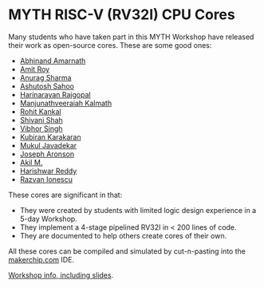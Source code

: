 # MYTH RISC-V (RV32I) CPU Cores

Many students who have taken part in this MYTH Workshop have released their work as open-source cores. These are some good ones:
- [Abhinand Amarnath](https://github.com/abhierao/RISCV_CORE_4_Stage)
- [Amit Roy](https://github.com/AMITROY71/risc-v-myth-workshop-august-AMITROY71)
- [Anurag Sharma](https://github.com/designerguy13-photonics/risc-v-myth-workshop-august-designerguy13-photonics)
- [Ashutosh Sahoo](https://github.com/RISCV-MYTH-WORKSHOP/RISC-V-CPU-Core-using-TL-Verilog)
- [Harinarayan Rajgopal](https://github.com/RISCV-MYTH-WORKSHOP/risc-v-myth-workshop-august-harinarayan18)
- [Manjunathveeraiah Kalmath](https://github.com/ManjunathKalmath/risc-v-myth-workshop)
- [Rohit Kankal](https://github.com/iamrk-vlsi/risc-v-myth-workshop-august-iamrk-vlsi)
- [Shivani Shah](https://github.com/shivanishah269/risc-v-core)
- [Vibhor Singh](https://github.com/vibhor68/risc-v-myth-workshop-august-vibhor68)
- [Kubiran Karakaran](https://github.com/kuby1412/RISC-V-MYTH-Workshop)
- [Mukul Javadekar](https://github.com/RISCV-MYTH-WORKSHOP/risc-v-myth-workshop-august-mukuljava)
- [Joseph Aronson](https://github.com/aronsonj52/riscv_myth_workshop)
- [Akil M.](https://github.com/akilm/MYTH-RV32I-core-akilm)
- [Harishwar Reddy](https://github.com/RISCV-MYTH-WORKSHOP/RISC-V-Core)
- [Razvan Ionescu](https://github.com/RISCV-MYTH-WORKSHOP/riscv_myth_workshop_dec20-razvanionescu-77)

These cores are significant in that:
  - They were created by students with limited logic design experience in a 5-day Workshop.
  - They implement a 4-stage pipelined RV32I in < 200 lines of code.
  - They are documented to help others create cores of their own.
  
All these cores can be compiled and simulated by cut-n-pasting into the [makerchip.com](makerchip.com) IDE.

[Workshop info, including slides](https://github.com/stevehoover/RISC-V_MYTH_Workshop).
